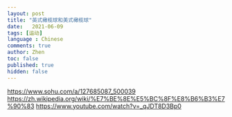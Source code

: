 ```yaml
---
layout: post
title: "英式橄榄球和美式橄榄球"
date:   2021-06-09
tags: [运动]
language : Chinese
comments: true
author: Zhen
toc: false
published: true
hidden: false
---
```

https://www.sohu.com/a/127685087_500039
https://zh.wikipedia.org/wiki/%E7%BE%8E%E5%BC%8F%E8%B6%B3%E7%90%83
https://www.youtube.com/watch?v=_qJDT8D3Bp0
<!--stackedit_data:
eyJoaXN0b3J5IjpbMTQ4OTgyNDIzOCwtNDcxMjQxODFdfQ==
-->